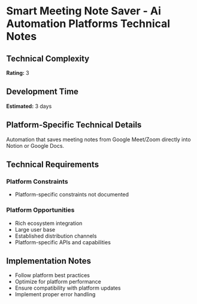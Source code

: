 # Smart Meeting Note Saver - Ai Automation Platforms Technical Notes

## Technical Complexity
**Rating:** 3

## Development Time
**Estimated:** 3 days

## Platform-Specific Technical Details
Automation that saves meeting notes from Google Meet/Zoom directly into Notion or Google Docs.

## Technical Requirements

### Platform Constraints
- Platform-specific constraints not documented

### Platform Opportunities
- Rich ecosystem integration
- Large user base
- Established distribution channels
- Platform-specific APIs and capabilities

## Implementation Notes
- Follow platform best practices
- Optimize for platform performance
- Ensure compatibility with platform updates
- Implement proper error handling
